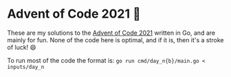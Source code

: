 # Advent of Code 2021 🎄

These are my solutions to the [Advent of Code 2021](https://adventofcode.com/2021) written in Go, and are mainly for fun.
None of the code here is optimal, and if it is, then it's a stroke of luck! 😄


To run most of the code the format is: `go run cmd/day_n{b}/main.go < inputs/day_n`
